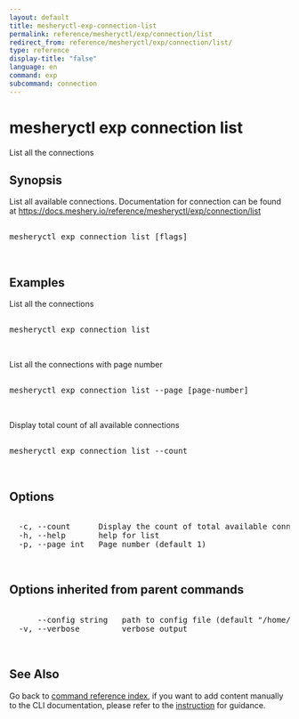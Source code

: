 ```yaml
---
layout: default
title: mesheryctl-exp-connection-list
permalink: reference/mesheryctl/exp/connection/list
redirect_from: reference/mesheryctl/exp/connection/list/
type: reference
display-title: "false"
language: en
command: exp
subcommand: connection
---
```


# mesheryctl exp connection list

List all the connections

## Synopsis

List all available connections.
Documentation for connection can be found at https://docs.meshery.io/reference/mesheryctl/exp/connection/list
<pre class='codeblock-pre'>
<div class='codeblock'>
mesheryctl exp connection list [flags]

</div>
</pre> 

## Examples

List all the connections
<pre class='codeblock-pre'>
<div class='codeblock'>
mesheryctl exp connection list

</div>
</pre> 

List all the connections with page number
<pre class='codeblock-pre'>
<div class='codeblock'>
mesheryctl exp connection list --page [page-number]

</div>
</pre> 

Display total count of all available connections
<pre class='codeblock-pre'>
<div class='codeblock'>
mesheryctl exp connection list --count

</div>
</pre> 

## Options

<pre class='codeblock-pre'>
<div class='codeblock'>
  -c, --count      Display the count of total available connections
  -h, --help       help for list
  -p, --page int   Page number (default 1)

</div>
</pre>

## Options inherited from parent commands

<pre class='codeblock-pre'>
<div class='codeblock'>
      --config string   path to config file (default "/home/runner/.meshery/config.yaml")
  -v, --verbose         verbose output

</div>
</pre>

## See Also

Go back to [command reference index](/reference/mesheryctl/), if you want to add content manually to the CLI documentation, please refer to the [instruction](/project/contributing/contributing-cli#preserving-manually-added-documentation) for guidance.

